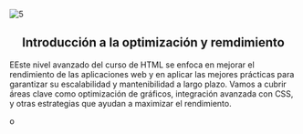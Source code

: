 ![5](https://github.com/user-attachments/assets/0463ddd9-d025-4c4d-89ef-51210181987c)

<h2 align="center">Introducción a la optimización y remdimiento</h2>

<p>EEste nivel avanzado del curso de HTML se enfoca en mejorar el rendimiento de las aplicaciones web y en aplicar las mejores prácticas para garantizar su escalabilidad y mantenibilidad a largo plazo. Vamos a cubrir áreas clave como optimización de gráficos, integración avanzada con CSS, y otras estrategias que ayudan a maximizar el rendimiento.</p>

<p>o</p>
